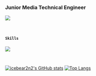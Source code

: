 ### Junior Media Technical Engineer
<p align="left"><a href="https://hits.seeyoufarm.com"><img src="https://hits.seeyoufarm.com/api/count/incr/badge.svg?url=https%3A%2F%2Fgithub.com%2Ficebear2n2&count_bg=%230E2C8E&title_bg=%232D2D2D&icon=&icon_color=%23E7E7E7&title=hits&edge_flat=false"/></a></p>

<br/>

#### `Skills`
<p align="left">
  <a href="https://skillicons.dev">
    <img src="https://skillicons.dev/icons?i=aws,bash,linux,vim,jenkins,gradle,docker,kubernetes,python,javascript,react,nodejs,git,nginx&theme=dark" />
  </a>
</p>
<br/>

[![icebear2n2's GitHub stats](https://github-readme-stats.vercel.app/api?username=icebear2n2&theme=dark&show_icons=true)](https://github.com/anuraghazra/github-readme-stats)
[![Top Langs](https://github-readme-stats.vercel.app/api/top-langs/?username=icebear2n2&layout=compact)](https://github.com/anuraghazra/github-readme-stats)
<br/>
<br/>

